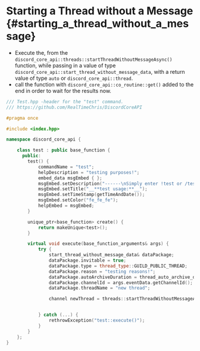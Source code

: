 Starting a Thread without a Message {#starting_a_thread_without_a_message}
============
- Execute the, from the `discord_core_api::threads::startThreadWithoutMessageAsync()` function, while passing in a value of type `discord_core_api::start_thread_without_message_data`, with a return value of type `auto` or `discord_core_api::thread`.
- call the function with `discord_core_api::co_routine::get()` added to the end in order to wait for the results now.

```cpp
/// Test.hpp -header for the "test" command.
/// https://github.com/RealTimeChris/DiscordCoreAPI

#pragma once

#include <index.hpp>

namespace discord_core_api {

	class test : public base_function {
	  public:
		test() {
			commandName = "test";
			helpDescription = "testing purposes!";
			embed_data msgEmbed { };
			msgEmbed.setDescription("------\nSimply enter !test or /test!\n------");
			msgEmbed.setTitle("__**test usage:**__");
			msgEmbed.setTimeStamp(getTimeAndDate());
			msgEmbed.setColor("fe_fe_fe");
			helpEmbed = msgEmbed;
		}

		unique_ptr<base_function> create() {
			return makeUnique<test>();
		}

		virtual void execute(base_function_arguments& args) {
			try {
				start_thread_without_message_data& dataPackage;
				dataPackage.invitable = true;
				dataPackage.type = thread_type::GUILD_PUBLIC_THREAD;
				dataPackage.reason = "testing reasons!";
				dataPackage.autoArchiveDuration = thread_auto_archive_duration::short;
				dataPackage.channelId = args.eventData.getChannelId();
				dataPackage.threadName = "new thread";

				channel newThread = threads::startThreadWithoutMessageAsync(const dataPackage).get();


			} catch (...) {
				rethrowException("test::execute()");
			}
		}
	};
}
```

